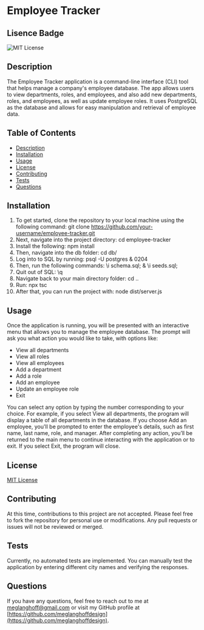 # Employee Tracker

## Lisence Badge
![MIT License](https://img.shields.io/badge/License-MIT-blue.svg)

## Description
The Employee Tracker application is a command-line interface (CLI) tool that helps manage a company's employee database. The app allows users to view departments, roles, and employees, and also add new departments, roles, and employees, as well as update employee roles. It uses PostgreSQL as the database and allows for easy manipulation and retrieval of employee data.

## Table of Contents
- [Description](#description)
- [Installation](#installation)
- [Usage](#usage)
- [License](#license)
- [Contributing](#contributing)
- [Tests](#tests)
- [Questions](#questions)

## Installation
1. To get started, clone the repository to your local machine using the following command: git clone https://github.com/your-username/employee-tracker.git
2. Next, navigate into the project directory: cd employee-tracker
3. Install the following: npm install
4. Then, navigate into the db folder: cd db/
5. Log into to SQL by running: psql -U postgres & 0204
6. Then, run the following commands: \i schema.sql; & \i seeds.sql;
7. Quit out of SQL: \q 
8. Navigate back to your main directory folder: cd ..
9. Run: npx tsc
10. After that, you can run the project with: node dist/server.js

## Usage
Once the application is running, you will be presented with an interactive menu that allows you to manage the employee database. The prompt will ask you what action you would like to take, with options like:
- View all departments
- View all roles
- View all employees
- Add a department
- Add a role
- Add an employee
- Update an employee role
- Exit

You can select any option by typing the number corresponding to your choice. For example, if you select View all departments, the program will display a table of all departments in the database. If you choose Add an employee, you'll be prompted to enter the employee's details, such as first name, last name, role, and manager. After completing any action, you’ll be returned to the main menu to continue interacting with the application or to exit. If you select Exit, the program will close.

## License
[MIT License](https://opensource.org/licenses/MIT)

## Contributing
At this time, contributions to this project are not accepted. Please feel free to fork the repository for personal use or modifications. Any pull requests or issues will not be reviewed or merged.

## Tests
Currently, no automated tests are implemented. You can manually test the application by entering different city names and verifying the responses.

## Questions
If you have any questions, feel free to reach out to me at [meglanghoff@gmail.com](mailto:meglanghoff@gmail.com) or visit my GitHub profile at [https://github.com/meglanghoffdesign](https://github.com/meglanghoffdesign).

